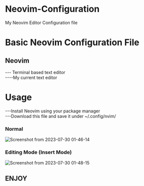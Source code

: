 # Neovim-Configuration
My Neovim Editor Configuration file

# Basic Neovim Configuration File
## Neovim
--- Terminal based text editor<br>
----My current text editor

# Usage
---Install Neovim using your package manager\
---Download this file and save it under ~/.config/nvim/

### Normal
![Screenshot from 2023-07-30 01-46-14](https://github.com/Magpiny/Neovim-Configuration/assets/48335067/517e93f4-c6ce-4975-b352-5bf9ce15bee5)

### Editing Mode (Insert Mode)
![Screenshot from 2023-07-30 01-48-15](https://github.com/Magpiny/Neovim-Configuration/assets/48335067/2e14f732-5b73-4b89-8bbf-d87e7946842b)


## ENJOY
